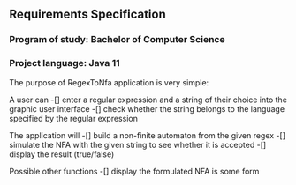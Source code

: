 ## Requirements Specification ##

### Program of study: Bachelor of Computer Science ###
### Project language: Java 11 ###

The purpose of RegexToNfa application is very simple:

A user can
-[] enter a regular expression and a string of their choice into the graphic user interface
-[] check whether the string belongs to the language specified by the regular expression

The application will
-[] build a non-finite automaton from the given regex
-[] simulate the NFA with the given string to see whether it is accepted
-[] display the result (true/false) 

Possible other functions
-[] display the formulated NFA is some form
